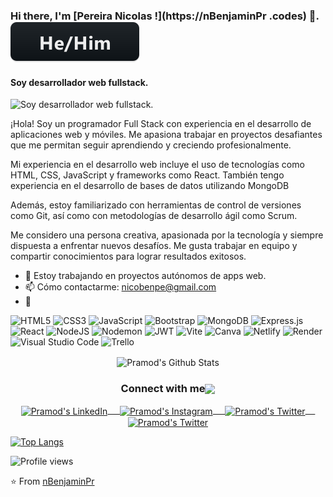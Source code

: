 ### Hi there, I'm [Pereira Nicolas !](https://nBenjaminPr .codes) 👋.  <img src="https://raw.githubusercontent.com/8bithemant/8bithemant/master/svg/pronouns/hehim.svg" >
#### Soy desarrollador web fullstack. 
![Soy desarrollador web fullstack. ](https://static.javatpoint.com/blog/images/mern-stack.png)

¡Hola! Soy un programador Full Stack con experiencia en el desarrollo de aplicaciones web y móviles. Me apasiona trabajar en proyectos desafiantes que me permitan seguir aprendiendo y creciendo profesionalmente.

Mi experiencia en el desarrollo web incluye el uso de tecnologías como HTML, CSS, JavaScript y frameworks como React. También tengo experiencia en el desarrollo de bases de datos utilizando MongoDB

Además, estoy familiarizado con herramientas de control de versiones como Git, así como con metodologías de desarrollo ágil como Scrum.

Me considero una persona creativa, apasionada por la tecnología y siempre dispuesta a enfrentar nuevos desafíos. Me gusta trabajar en equipo y compartir conocimientos para lograr resultados exitosos.


- 🔭 Estoy trabajando en proyectos autónomos de apps web.
- 📫 Cómo contactarme: nicobenpe@gmail.com
- 🏀

![HTML5](https://img.shields.io/badge/html5-%23E34F26.svg?style=for-the-badge&logo=html5&logoColor=white)
![CSS3](https://img.shields.io/badge/css3-%231572B6.svg?style=for-the-badge&logo=css3&logoColor=white)
![JavaScript](https://img.shields.io/badge/javascript-%23323330.svg?style=for-the-badge&logo=javascript&logoColor=%23F7DF1E)
![Bootstrap](https://img.shields.io/badge/bootstrap-%23563D7C.svg?style=for-the-badge&logo=bootstrap&logoColor=white)
![MongoDB](https://img.shields.io/badge/MongoDB-%234ea94b.svg?style=for-the-badge&logo=mongodb&logoColor=white)
![Express.js](https://img.shields.io/badge/express.js-%23404d59.svg?style=for-the-badge&logo=express&logoColor=%2361DAFB)
![React](https://img.shields.io/badge/react-%2320232a.svg?style=for-the-badge&logo=react&logoColor=%2361DAFB)
![NodeJS](https://img.shields.io/badge/node.js-6DA55F?style=for-the-badge&logo=node.js&logoColor=white)
![Nodemon](https://img.shields.io/badge/NODEMON-%23323330.svg?style=for-the-badge&logo=nodemon&logoColor=%BBDEAD)
![JWT](https://img.shields.io/badge/JWT-black?style=for-the-badge&logo=JSON%20web%20tokens)
![Vite](https://img.shields.io/badge/vite-%23646CFF.svg?style=for-the-badge&logo=vite&logoColor=white)
![Canva](https://img.shields.io/badge/Canva-%2300C4CC.svg?style=for-the-badge&logo=Canva&logoColor=white)
![Netlify](https://img.shields.io/badge/netlify-%23000000.svg?style=for-the-badge&logo=netlify&logoColor=#00C7B7)
![Render](https://img.shields.io/badge/Render-%46E3B7.svg?style=for-the-badge&logo=render&logoColor=white)
![Visual Studio Code](https://img.shields.io/badge/Visual%20Studio%20Code-0078d7.svg?style=for-the-badge&logo=visual-studio-code&logoColor=white)
![Trello](https://img.shields.io/badge/Trello-%23026AA7.svg?style=for-the-badge&logo=Trello&logoColor=white)

<p align="center">
<img align="center" src="https://github-readme-stats.vercel.app/api?username=nBenjaminPr&show_icons=true&theme=radical" alt="Pramod's Github Stats">
</p>  

<div align="center">
  <h3 align="center">Connect with me<img align="center" src="https://github.com/rajput2107/rajput2107/blob/master/Assets/Handshake.gif" height="33px" /></h3> 
</div>
<p align="center">
 <a href="https://www.linkedin.com/in/lic-nicol%C3%A1s-benjam%C3%ADn-pereira-135a3b149/" target="blank">
  <img align="center" alt="Pramod's LinkedIn" width="30px" src="https://www.vectorlogo.zone/logos/linkedin/linkedin-icon.svg" /> &nbsp; &nbsp;
 </a>
 <a href="https://www.instagram.com/nicolasbpereira/" target="blank">
  <img align="center" alt="Pramod's Instagram" width="30px" src="https://www.vectorlogo.zone/logos/instagram/instagram-icon.svg" /> &nbsp; &nbsp;
 </a>
 <a href="https://twitter.com/pramod2107" target="blank">
  <img align="center" alt="Pramod's Twitter" width="30px" src="https://www.vectorlogo.zone/logos/twitter/twitter-official.svg" /> &nbsp; &nbsp;
 </a>
 <a href="https://encuestas-online-15i.netlify.app" target="blank">
  <img align="center" alt="Pramod's Twitter" width="30px" src="https://www.vectorlogo.zone/logos/medium/medium-tile.svg" />
 </a> 
  <br/>


[![Top Langs](https://github-readme-stats.vercel.app/api/top-langs/?username=nBenjaminPr)](https://github.com/nBenjaminPr/github-readme-stats)

![Profile views](https://gpvc.arturio.dev/nBenjaminPr)  



⭐️ From [nBenjaminPr](https://github.com/nBenjaminPr)


